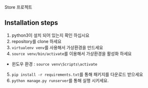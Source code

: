 Store 프로젝트

## Installation steps

1. python3이 설치 되어 있는지 확인 하십시요
2. repository를 clone 하세요
3. `virtualenv venv`를 사용해서 가상환경을 만드세요
4. `source venv/bin/activate`를 이용해서 가상환경을 활성화 하세요

- 윈도우 환경 :  `source venv\Scripts\activate`

5. `pip install -r requirements.txt`를 통해 패키지를 다운로드 받으세요
6. `python manage.py runserver`를 통해 실행 시키세요.

